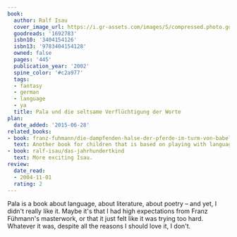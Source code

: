 ```yaml
---
book:
  author: Ralf Isau
  cover_image_url: https://i.gr-assets.com/images/S/compressed.photo.goodreads.com/books/1186999339l/1692783._SX318_.jpg
  goodreads: '1692783'
  isbn10: '3404154126'
  isbn13: '9783404154128'
  owned: false
  pages: '445'
  publication_year: '2002'
  spine_color: '#c2a977'
  tags:
  - fantasy
  - german
  - language
  - ya
  title: Pala und die seltsame Verflüchtigung der Worte
plan:
  date_added: '2015-06-28'
related_books:
- book: franz-fuhmann/die-dampfenden-halse-der-pferde-im-turm-von-babel
  text: Another book for children that is based on playing with language and literature.
- book: ralf-isau/das-jahrhundertkind
  text: More exciting Isau.
review:
  date_read:
  - 2004-11-01
  rating: 2
---
```


Pala is a book about language, about literature, about poetry – and yet, I didn't really like it. Maybe it's that I had
high expectations from Franz Fühmann's masterwork, or that it just felt like it was trying too hard. Whatever it was,
despite all the reasons I should love it, I don't.
